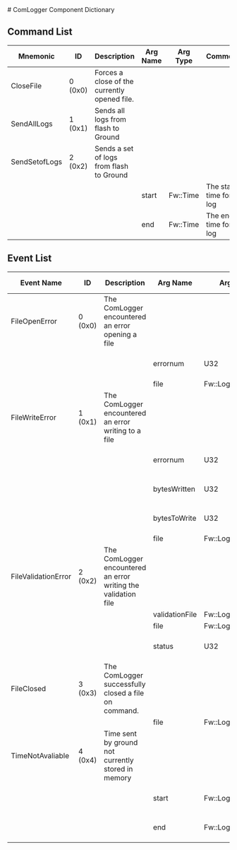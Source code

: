 <title>ComLogger Component Dictionary</title>
# ComLogger Component Dictionary


## Command List

|Mnemonic|ID|Description|Arg Name|Arg Type|Comment
|---|---|---|---|---|---|
|CloseFile|0 (0x0)|Forces a close of the currently opened file.| | |
|SendAllLogs|1 (0x1)|Sends all logs from flash to Ground| | |
|SendSetofLogs|2 (0x2)|Sends a set of logs from flash to Ground| | |
| | | |start|Fw::Time|The start time for a log|
| | | |end|Fw::Time|The end time for a log|


## Event List

|Event Name|ID|Description|Arg Name|Arg Type|Arg Size|Description
|---|---|---|---|---|---|---|
|FileOpenError|0 (0x0)|The ComLogger encountered an error opening a file| | | | |
| | | |errornum|U32||The error number returned from open file|
| | | |file|Fw::LogStringArg&|240|The file|
|FileWriteError|1 (0x1)|The ComLogger encountered an error writing to a file| | | | |
| | | |errornum|U32||The error number returned from write file|
| | | |bytesWritten|U32||The number of bytes successfully written to file|
| | | |bytesToWrite|U32||The number of bytes attempted to write to file|
| | | |file|Fw::LogStringArg&|240|The file|
|FileValidationError|2 (0x2)|The ComLogger encountered an error writing the validation file| | | | |
| | | |validationFile|Fw::LogStringArg&|240|The validation file|
| | | |file|Fw::LogStringArg&|240|The file|
| | | |status|U32||The Os::Validate::Status return|
|FileClosed|3 (0x3)|The ComLogger successfully closed a file on command.| | | | |
| | | |file|Fw::LogStringArg&|240|The file|
|TimeNotAvaliable|4 (0x4)|Time sent by ground not currently stored in memory| | | | |
| | | |start|Fw::LogStringArg&|240|The start time requested by ground|
| | | |end|Fw::LogStringArg&|240|The end time requested by ground|
